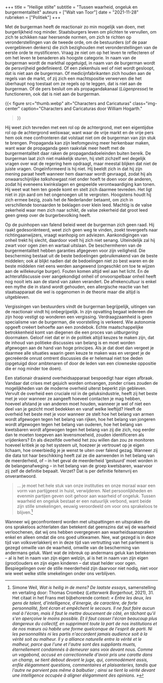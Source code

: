 +++
title     = "Heilige stilte"
subtitle  = "Tussen waarheid, ongeluk en burgermentaliteit"
auteurs   = ["Walt van Toor"]
date      = "2021-11-28"
rubrieken = ["Politiek"]
+++


Met de burgerman heeft de reactionair zo min mogelijk van doen, met burgerlijkheid nog minder. Staatsburgers leven om plichten te vervullen, om zich te schikken naar heersende normen, om zich te richten op veronderstellingen van de tweede orde, om de bestuurders (of de paar overgebleven denkers) die zich bezighouden met veronderstellingen van de eerste orde te mystificeren. Vraag ze niet om op het leven te reflecteren of om het leven te benaderen als hoogste categorie. In naam van de burgerman wordt de markthal opgetuigd, in naam van de burgerman wordt de persvrijheid gedefinieerd. Of een ziekenhuis wel of niet wordt gesloopt, dat is niet aan de burgerman. Of medicijnfabrikanten zich houden aan de regels van de markt, of zij zich een machtspositie verwerven die het überhaupt nog toestaat om ze regels op te leggen, dat is niet aan de burgerman. Of de pers besluit om als propagandakanaal (_Lügenpresse_) te functioneren, ook dat is niet aan de burgerman. 

{{< figure
	src="thumb.webp"
	alt="Characters and Caricaturas"
	class="img-center"
	caption="Characters and Caricaturas door William Hogarth."
>}}

Hij weet zich tevreden met een rol op de achtergrond, met een eigentijdse rol op de achtergrond weliswaar, want waar de vrije markt en de vrije pers hem ook mee confronteren dat volstaat niet om de burgerman van zijn stuk te brengen. Propaganda kan zijn leefomgeving meer herkenbaar maken, want waar de propaganda geen raakvlak meer heeft met de burgermentaliteit daar raken de propagandadoeleinden buiten bereik. De burgerman laat zich niet makkelijk sturen, hij stelt zichzelf wel degelijk vragen over wat de regering hem opdraagt, maar meestal blijken dat niet de juiste vragen. Ongeïnformeerd is hij niet. Hij beeldt zich in dat hij zijn mening paraat heeft wanneer hem daarnaar wordt gevraagd, zodat hij als onwaarschijnlijke <i>talkshow</i>gast niet onder hoeft te doen voor de anderen, zodat hij eveneens kwinkslagen en gespeelde verontwaardiging kan tonen. Hij weet wat hem ten goede komt en stelt zich daarmee tevreden. Het ligt niet in zijn aard om het ongenoegen uit te vergroten. Hoogstens houdt hij zich ermee bezig, zoals het de Nederlander betaamt, om zich in verschillende toonaarden te beklagen over klein leed. Machtig is de valse zekerheid waar men zich naar schikt, de valse zekerheid dat groot leed geen greep over de burgerbevolking heeft.

Op de puinhopen van falend beleid weet de burgerman zich geen raad. Hij raakt gedesoriënteerd, weet zich geen weg te vinden, zoekt tevergeefs naar richtingaanwijzers, vraagt wanhopig om adviezen. Aankondigingen van onheil trekt hij slecht, daardoor voelt hij zich niet senang. Uiteindelijk zal hij zwart voor ogen zien en wartaal uitslaan. De beschermheren van de burgermentaliteit hebben garanties afgegeven voor zijn veiligheid. Die bescherming bestaat uit de beste bedoelingen gebruikmakend van de beste middelen; ook al blijkt nadien dat de bedoelingen niet zo best waren en de beste middelen niet eens werden aangewend (ongeschikt om toe te wijzen aan de willekeurige burger). Fouten komen altijd wel aan het licht. En de achterafdiscussie over aangekondigd onheil of onvoorspelbaar onheil heeft nog nooit iets aan de stand van zaken verandert. De afrekencultuur is enkel een mythe die in stand wordt gehouden, een allergische reactie van het staatsapparaat die wel is opgenomen in de theorie maar die altijd is uitgebleven.

Vergissingen van bestuurders vindt de burgerman begrijpelijk, uitingen van de reactionair vindt hij onbegrijpelijk. In zijn opvatting begaat iedereen die zijn hoop vestigt op wonderen een vergissing. Verdraagzaamheid is geen specialisme van de burgerman, die voorstelling is verkeerd. Wie autonomie opgeeft creëert behoefte aan een zondebok. Echte maatschappelijke betrokkenheid komt van diegenen die een proces van _uitburgering_ doormaken. Geloof niet dat er in de politiek altijd keuzes te maken zijn, dat de inhoud van politieke discussies van belang is en moet worden afgewogen aan de hand van hoge principes. Als je dat doet dan vergeet je daarmee alle situaties waarin geen keuze te maken was en vergeet je de gecreëerde onrust omtrent discussies die er helemaal niet toe deden (opgetuigd door ambtenaren of door de leden van een clowneske oppositie die er nog minder toe doen).

Een stationair draaiend overheidsapparaat bespoedigt haar eigen afbraak. Vandaar dat crises met gejuich worden ontvangen, zonder crises zouden de mogelijkheden van de moderne overheid uiterst beperkt zijn gebleven. Vervult de overheid een cruciale rol in de geluksindustrie, heeft zij het beste met je voor wanneer ze aangeeft hoeveel contacten je mag hebben, hoeveel afstand je van anderen moet houden, wanneer je wel of niet een deel van je gezicht moet bedekken en vanaf welke leeftijd? Heeft de overheid het beste met je voor wanneer ze stelt hoe het belang van armen wordt afgewogen tegen het belang van rijken, hoe het belang van jongeren wordt afgewogen tegen het belang van ouderen, hoe het belang van kwetsbaren wordt afgewogen tegen het belang van zij die zich, nog eerder dan te moeten toegeven aan levensmoeheid, zouden identificeren als vrijdenkers? En als diezelfde overheid het zou willen dan zou ze monitoren hoeveel kritiek je op het systeem uit, hoezeer je vertrouwt op je eigen lichaam, hoe oneerbiedig je je wenst te uiten over falend gezag. Wanneer zij die data tot haar beschikking heeft zal ze die aanwenden in het belang van de meerderheid, of – in het geval de meerderheid ‘gestuurd’ moet worden in de belangenafweging – in het belang van de groep kwetsbaren, waarvoor zij zelf de definitie bepaalt. Verzet? Dat is per definitie feitenvrij en onverantwoord. 

>... je moet het hele stuk van onze instituties en onze moraal waar een vorm van partijgeest in huist, verwijderen. Niet persoonlijkheden en evenmin partijen geven ooit gehoor aan waarheid of ongeluk. Tussen waarheid en ongeluk bestaat er een natuurlijk verbond, want beide zijn stille smekelingen, eeuwig veroordeeld om voor ons sprakeloos te blijven.[^1]

Wanneer wij geconfronteerd worden met uitspattingen en uitspraken die ons sprakeloos achterlaten dan betekent dat geenszins dat wij de waarheid verloochenen, dat wij ons hebben overgegeven aan waarheidsaanspraken enkel en alleen omdat die ons goed uitkwamen. Nee, wat gezegd is in deze tijd van volksverlakkerij en in deze tijd van vertrutting van het parlement is gezegd omwille van de waarheid, omwille van de bescherming van andermans geluk. Want wat de inbreuk op andermans geluk kan betekenen – al is het in naam van zijn eigen welzijn, al is het in naam van zijn eigen (groot)ouders en zijn eigen kinderen – dat staat helder voor ogen. Bespiegelingen over de stille meerderheid zijn daarvoor niet nodig, niet voor wie weet welke stille smekelingen onder ons verblijven. 


[^1]: Simone Weil, _Wat is heilig in de mens? De laatste essays_, samenstelling en vertaling door: Thomas Crombez (_Letterwerk Borgerhout_, 2021), 31. Het citaat in het Frans met bijbehorende context: _« Entre les deux, les gens de talent, d'intelligence, d'énergie, de caractère, de forte personnalité, font écran et empêchent le secours. Il ne faut faire aucun mal à l'écran, mais il faut le mettre doucement de côté, en tâchant qu'il s'en aperçoive le moins possible. Et il faut casser l'écran beaucoup plus dangereux du collectif, en supprimant toute la part de nos institutions et de nos mœurs où habite une forme quelconque de l'esprit de parti. Ni les personnalités ni les partis n'accordent jamais audience soit à la vérité soit au malheur. Il y a alliance naturelle entre la vérité et le malheur, parce que l'une et l'autre sont des suppliants muets, éternellement condamnés à demeurer sans voix devant nous. Comme un vagabond, accusé en correctionnelle d'avoir pris une carotte dans un champ, se tient debout devant le juge, qui, commodément assis, enfile élégamment questions, commentaires et plaisanteries, tandis que l'autre ne parvient pas même à balbutier ; ainsi se tient la vérité devant une intelligence occupée à aligner élégamment des opinions. »_
